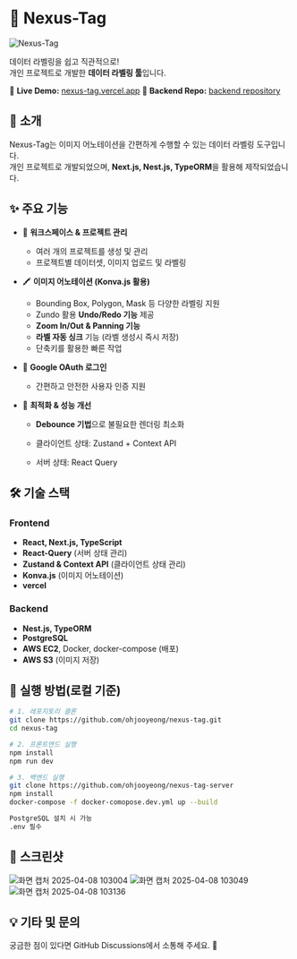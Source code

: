 # 🚀 Nexus-Tag

![Nexus-Tag](https://github.com/user-attachments/assets/7344cfdd-97e1-45a6-9f0b-25bda6b1b258)

데이터 라벨링을 쉽고 직관적으로!  
개인 프로젝트로 개발한 **데이터 라벨링 툴**입니다.

🔗 **Live Demo:** [nexus-tag.vercel.app](https://nexus-tag.vercel.app)
🔗 **Backend Repo:** [backend repository](https://github.com/ohjooyeong/nexus-tag-server)

## 🎯 소개
Nexus-Tag는 이미지 어노테이션을 간편하게 수행할 수 있는 데이터 라벨링 도구입니다.  
개인 프로젝트로 개발되었으며, **Next.js, Nest.js, TypeORM**을 활용해 제작되었습니다.

## ✨ 주요 기능
- 📌 **워크스페이스 & 프로젝트 관리**  
  - 여러 개의 프로젝트를 생성 및 관리
  - 프로젝트별 데이터셋, 이미지 업로드 및 라벨링

- 🖍 **이미지 어노테이션 (Konva.js 활용)**
  - Bounding Box, Polygon, Mask 등 다양한 라벨링 지원
  - Zundo 활용 **Undo/Redo 기능** 제공
  - **Zoom In/Out & Panning 기능**
  - **라벨 자동 싱크** 기능 (라벨 생성시 즉시 저장)
  - 단축키를 활용한 빠른 작업
 
- 🔐 **Google OAuth 로그인**
  - 간편하고 안전한 사용자 인증 지원

- 🚀 **최적화 & 성능 개선**  
  - **Debounce 기법**으로 불필요한 렌더링 최소화
    
  - 클라이언트 상태: Zustand + Context API
  - 서버 상태: React Query

## 🛠️ 기술 스택
### Frontend
- **React, Next.js, TypeScript**
- **React-Query** (서버 상태 관리)
- **Zustand & Context API** (클라이언트 상태 관리)
- **Konva.js** (이미지 어노테이션)
- **vercel**

### Backend
- **Nest.js, TypeORM**
- **PostgreSQL**
- **AWS EC2**, Docker, docker-compose (배포)
- **AWS S3** (이미지 저장)


## 🚀 실행 방법(로컬 기준)
```bash
# 1. 레포지토리 클론
git clone https://github.com/ohjooyeong/nexus-tag.git
cd nexus-tag

# 2. 프론트엔드 실행
npm install
npm run dev

# 3. 백엔드 실행
git clone https://github.com/ohjooyeong/nexus-tag-server
npm install
docker-compose -f docker-comopose.dev.yml up --build

PostgreSQL 설치 시 가능
.env 필수
```

## 📸 스크린샷
![화면 캡처 2025-04-08 103004](https://github.com/user-attachments/assets/fd26bc87-2427-4fb6-a33f-cacc3f3e9028)
![화면 캡처 2025-04-08 103049](https://github.com/user-attachments/assets/d39eb97d-5c53-480b-a0d8-7fc428ac6fe2)
![화면 캡처 2025-04-08 103136](https://github.com/user-attachments/assets/16eb70b1-7263-4e92-9f2d-a2ffab31f976)

## 💡 기타 및 문의
궁금한 점이 있다면 GitHub Discussions에서 소통해 주세요. 🙌
